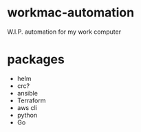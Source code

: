 # workmac-automation
W.I.P. automation for my work computer 

# packages
- helm
- crc?
- ansible
- Terraform
- aws cli 
- python 
- Go
